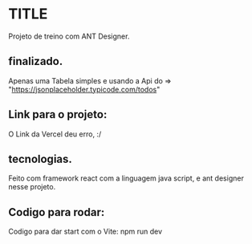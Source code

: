 
# TITLE
Projeto de treino com ANT Designer.
## finalizado.
Apenas uma Tabela simples e usando a Api do => "https://jsonplaceholder.typicode.com/todos"

## Link para o projeto:
O Link da Vercel deu erro, :/

## tecnologias.
Feito com framework react com a linguagem java script, e ant designer nesse projeto.

## Codigo para rodar:
Codigo para dar start com o Vite: npm run dev

